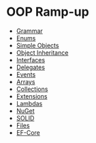 # OOP Ramp-up

- [Grammar](./01-Grammar.html)
- [Enums](./02-Enum.html)
- [Simple Objects](./03-Objects.html)
- [Object Inheritance](./04-Objects.html)
- [Interfaces]()
- [Delegates]()
- [Events]()
- [Arrays]()
- [Collections]()
- [Extensions]()
- [Lambdas]()
- [NuGet]()
- [SOLID]()
- [Files]()
- [EF-Core]()

